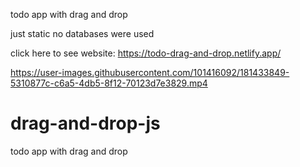 todo app with drag and drop

just static no databases were used

click here to see website:
https://todo-drag-and-drop.netlify.app/



https://user-images.githubusercontent.com/101416092/181433849-5310877c-c6a5-4db5-8f12-70123d7e3829.mp4




# drag-and-drop-js
todo app with drag and drop
